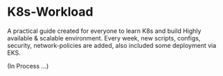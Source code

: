# K8s-Workload

A practical guide created for everyone to learn K8s and build Highly available & scalable environment. Every week, new scripts, configs, security, network-policies are added, also included some deployment via EKS.

(In Process ...)

